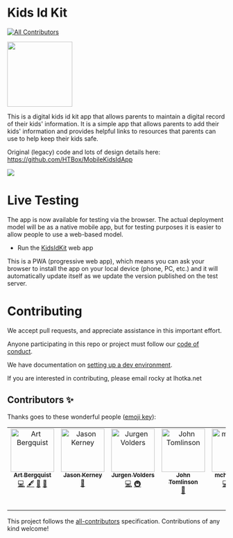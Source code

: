 # Kids Id Kit
<!-- ALL-CONTRIBUTORS-BADGE:START - Do not remove or modify this section -->
[![All Contributors](https://img.shields.io/badge/all_contributors-7-orange.svg?style=flat-square)](#contributors-)
<!-- ALL-CONTRIBUTORS-BADGE:END -->

<img src="https://raw.githubusercontent.com/teneresa/MobileKidsIdApp/master/resources/KidsID_icon/Android/Google_Play_store.png" width="150"/>

This is a digital kids id kit app that allows parents to maintain a digital record of their kids' information. It is a simple app that allows parents to add their kids' information and provides helpful links to resources that parents can use to help keep their kids safe.

Original (legacy) code and lots of design details here: https://github.com/HTBox/MobileKidsIdApp

![](https://raw.github.com/htbox/mobileKidsIdApp/master/resources/MCM-logo-teal%20small.jpg)

# Live Testing

The app is now available for testing via the browser. The actual deployment model will be as a native mobile app, but for testing purposes it is easier to allow people to use a web-based model.

* Run the [KidsIdKit](https://blue-wave-0c17dbf10.2.azurestaticapps.net/) web app

This is a PWA (progressive web app), which means you can ask your browser to install the app on your local device (phone, PC, etc.) and it will automatically update itself as we update the version published on the test server.

# Contributing
We accept pull requests, and appreciate assistance in this important effort.

Anyone participating in this repo or project must follow our [code of conduct](https://github.com/HTBox/MobileKidsIdApp/blob/master/code_of_conduct.md).

We have documentation on [setting up a dev environment](https://github.com/missingchildrenmn/KidsIdKit/blob/main/docs/dev-environment.md).

If you are interested in contributing, please email rocky at lhotka.net

## Contributors ✨

Thanks goes to these wonderful people ([emoji key](https://allcontributors.org/docs/en/emoji-key)):

<!-- ALL-CONTRIBUTORS-LIST:START - Do not remove or modify this section -->
<!-- prettier-ignore-start -->
<!-- markdownlint-disable -->
<table>
  <tbody>
    <tr>
      <td align="center" valign="top" width="14.28%"><a href="https://github.com/abergquist"><img src="https://avatars.githubusercontent.com/u/7118508?v=4?s=100" width="100px;" alt="Art Bergquist"/><br /><sub><b>Art Bergquist</b></sub></a><br /><a href="https://github.com/rockfordlhotka/KitsIdKit/commits?author=abergquist" title="Code">💻</a> <a href="#content-abergquist" title="Content">🖋</a> <a href="#design-abergquist" title="Design">🎨</a> <a href="#ideas-abergquist" title="Ideas, Planning, & Feedback">🤔</a></td>
      <td align="center" valign="top" width="14.28%"><a href="https://github.com/jason-kerney"><img src="https://avatars.githubusercontent.com/u/5097968?v=4?s=100" width="100px;" alt="Jason Kerney"/><br /><sub><b>Jason Kerney</b></sub></a><br /><a href="https://github.com/rockfordlhotka/KitsIdKit/commits?author=jason-kerney" title="Documentation">📖</a></td>
      <td align="center" valign="top" width="14.28%"><a href="https://github.com/Titangizmo"><img src="https://avatars.githubusercontent.com/u/61874517?v=4?s=100" width="100px;" alt="Jurgen Volders"/><br /><sub><b>Jurgen Volders</b></sub></a><br /><a href="https://github.com/rockfordlhotka/KitsIdKit/commits?author=Titangizmo" title="Code">💻</a> <a href="#infra-Titangizmo" title="Infrastructure (Hosting, Build-Tools, etc)">🚇</a></td>
      <td align="center" valign="top" width="14.28%"><a href="https://github.com/johnt84"><img src="https://avatars.githubusercontent.com/u/33494306?v=4?s=100" width="100px;" alt="John Tomlinson"/><br /><sub><b>John Tomlinson</b></sub></a><br /><a href="https://github.com/rockfordlhotka/KitsIdKit/issues?q=author%3Ajohnt84" title="Bug reports">🐛</a></td>
      <td align="center" valign="top" width="14.28%"><a href="https://github.com/mchang2003"><img src="https://avatars.githubusercontent.com/u/91290209?v=4?s=100" width="100px;" alt="mchang2003"/><br /><sub><b>mchang2003</b></sub></a><br /><a href="https://github.com/rockfordlhotka/KitsIdKit/commits?author=mchang2003" title="Code">💻</a> <a href="https://github.com/rockfordlhotka/KitsIdKit/commits?author=mchang2003" title="Tests">⚠️</a> <a href="#tool-mchang2003" title="Tools">🔧</a></td>
      <td align="center" valign="top" width="14.28%"><a href="https://github.com/Hunter-Industries"><img src="https://avatars.githubusercontent.com/u/30634197?v=4?s=100" width="100px;" alt="Hunter Industries Software Development"/><br /><sub><b>Hunter Industries Software Development</b></sub></a><br /><a href="#financial-Hunter-Industries" title="Financial">💵</a></td>
      <td align="center" valign="top" width="14.28%"><a href="https://fosstodon.org/@rockylhotka"><img src="https://avatars.githubusercontent.com/u/2333134?v=4?s=100" width="100px;" alt="Rockford Lhotka"/><br /><sub><b>Rockford Lhotka</b></sub></a><br /><a href="https://github.com/rockfordlhotka/KitsIdKit/commits?author=rockfordlhotka" title="Code">💻</a> <a href="#infra-rockfordlhotka" title="Infrastructure (Hosting, Build-Tools, etc)">🚇</a></td>
    </tr>
  </tbody>
</table>

<!-- markdownlint-restore -->
<!-- prettier-ignore-end -->

<!-- ALL-CONTRIBUTORS-LIST:END -->

This project follows the [all-contributors](https://github.com/all-contributors/all-contributors) specification. Contributions of any kind welcome!